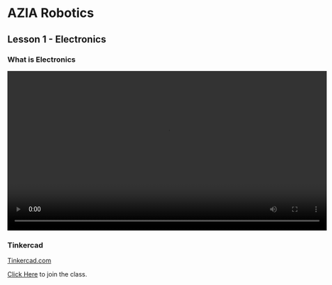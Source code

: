 # AZIA Robotics

## Lesson 1 - Electronics

### What is Electronics
<video width="720" controls>
  <source src="WhatIsElectricity.mp4" type="video/mp4">
</video>

### Tinkercad

[Tinkercad.com](tinkercad.com)

[Click Here](https://www.tinkercad.com/joinclass/ALD5WBV3J) to join the class.
